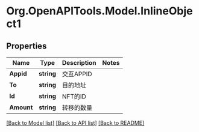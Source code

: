 
# Org.OpenAPITools.Model.InlineObject1

## Properties

Name | Type | Description | Notes
------------ | ------------- | ------------- | -------------
**Appid** | **string** | 交互APPID | 
**To** | **string** | 目的地址 | 
**Id** | **string** | NFT的ID | 
**Amount** | **string** | 转移的数量 | 

[[Back to Model list]](../README.md#documentation-for-models)
[[Back to API list]](../README.md#documentation-for-api-endpoints)
[[Back to README]](../README.md)

